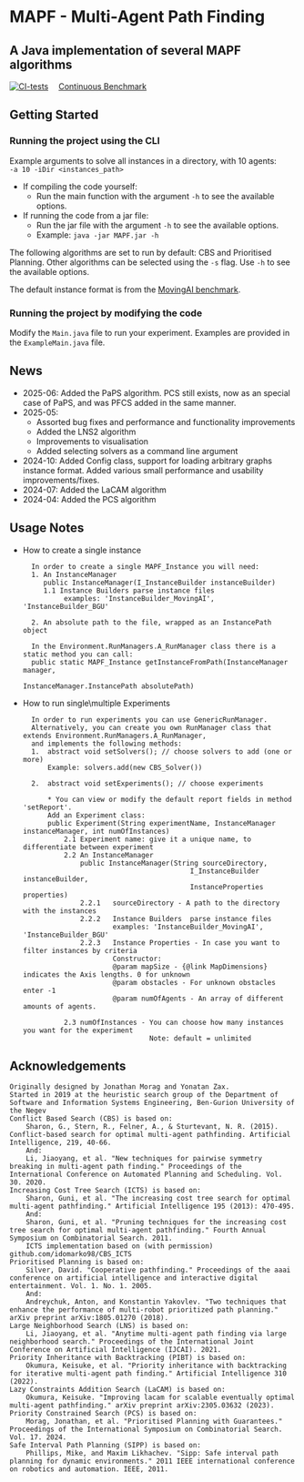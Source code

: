 # MAPF - Multi-Agent Path Finding
## A Java implementation of several MAPF algorithms

[![CI-tests](https://github.com/J-morag/MAPF/actions/workflows/CI-tests.yml/badge.svg)](https://github.com/J-morag/MAPF/actions/workflows/CI-tests.yml)
&emsp;[Continuous Benchmark](https://j-morag.github.io/MAPF/dev/bench/master/)

## Getting Started
### Running the project using the CLI

Example arguments to solve all instances in a directory, with 10 agents:<br>
`-a 10 -iDir <instances_path>`


* If compiling the code yourself:
  * Run the main function with the argument `-h` to see the available options.
* If running the code from a jar file:
  * Run the jar file with the argument `-h` to see the available options.
  * Example: `java -jar MAPF.jar -h`


The following algorithms are set to run by default: CBS and Prioritised Planning. 
Other algorithms can be selected using the `-s` flag. Use `-h` to see the available options.

The default instance format is from the [MovingAI benchmark](https://movingai.com/benchmarks/mapf/index.html).

### Running the project by modifying the code

Modify the `Main.java` file to run your experiment. Examples are provided in the `ExampleMain.java` file.

## News
* 2025-06: Added the PaPS algorithm. PCS still exists, now as an special case of PaPS, and was PFCS added in the same manner.
* 2025-05: 
  * Assorted bug fixes and performance and functionality improvements
  * Added the LNS2 algorithm
  * Improvements to visualisation
  * Added selecting solvers as a command line argument
* 2024-10: Added Config class, support for loading arbitrary graphs instance format. Added various small performance and usability improvements/fixes.
* 2024-07: Added the LaCAM algorithm
* 2024-04: Added the PCS algorithm
  
## Usage Notes

* How to create a single instance
    
        In order to create a single MAPF_Instance you will need:
        1. An InstanceManager
           public InstanceManager(I_InstanceBuilder instanceBuilder)
           1.1 Instance Builders parse instance files
                examples: 'InstanceBuilder_MovingAI', 'InstanceBuilder_BGU'
  
        2. An absolute path to the file, wrapped as an InstancePath object
        
        In the Environment.RunManagers.A_RunManager class there is a static method you can call:
        public static MAPF_Instance getInstanceFromPath(InstanceManager manager, 
                                                        InstanceManager.InstancePath absolutePath)
                                                        
* How to run single\multiple Experiments
        
        In order to run experiments you can use GenericRunManager.
        Alternatively, you can create you own RunManager class that extends Environment.RunManagers.A_RunManager, 
        and implements the following methods:
        1.  abstract void setSolvers(); // choose solvers to add (one or more)
            Example: solvers.add(new CBS_Solver())
            
        2.  abstract void setExperiments(); // choose experiments
            
            * You can view or modify the default report fields in method 'setReport'. 
            Add an Experiment class:
            public Experiment(String experimentName, InstanceManager instanceManager, int numOfInstances)
                2.1 Experiment name: give it a unique name, to differentiate between experiment
                2.2 An InstanceManager       
                    public InstanceManager(String sourceDirectory,
                                               I_InstanceBuilder instanceBuilder,
                                               InstanceProperties properties)
                    2.2.1   sourceDirectory - A path to the directory with the instances
                    2.2.2   Instance Builders  parse instance files
                            examples: 'InstanceBuilder_MovingAI', 'InstanceBuilder_BGU'
                    2.2.3   Instance Properties - In case you want to filter instances by criteria
                            Constructor:
                            @param mapSize - {@link MapDimensions} indicates the Axis lengths. 0 for unknown
                            @param obstacles - For unknown obstacles enter -1
                            @param numOfAgents - An array of different amounts of agents. 
            
                2.3 numOfInstances - You can choose how many instances you want for the experiment
                                     Note: default = unlimited

## Acknowledgements 
    Originally designed by Jonathan Morag and Yonatan Zax.
    Started in 2019 at the heuristic search group of the Department of Software and Information Systems Engineering, Ben-Gurion University of the Negev
    Conflict Based Search (CBS) is based on:
        Sharon, G., Stern, R., Felner, A., & Sturtevant, N. R. (2015). Conflict-based search for optimal multi-agent pathfinding. Artificial Intelligence, 219, 40-66.
        And:
        Li, Jiaoyang, et al. "New techniques for pairwise symmetry breaking in multi-agent path finding." Proceedings of the International Conference on Automated Planning and Scheduling. Vol. 30. 2020.
    Increasing Cost Tree Search (ICTS) is based on:
        Sharon, Guni, et al. "The increasing cost tree search for optimal multi-agent pathfinding." Artificial Intelligence 195 (2013): 470-495.
        And:
        Sharon, Guni, et al. "Pruning techniques for the increasing cost tree search for optimal multi-agent pathfinding." Fourth Annual Symposium on Combinatorial Search. 2011.
        ICTS implementation based on (with permission) github.com/idomarko98/CBS_ICTS
    Prioritised Planning is based on: 
        Silver, David. "Cooperative pathfinding." Proceedings of the aaai conference on artificial intelligence and interactive digital entertainment. Vol. 1. No. 1. 2005.
        And:
        Andreychuk, Anton, and Konstantin Yakovlev. "Two techniques that enhance the performance of multi-robot prioritized path planning." arXiv preprint arXiv:1805.01270 (2018).
    Large Neighborhood Search (LNS) is based on:
        Li, Jiaoyang, et al. "Anytime multi-agent path finding via large neighborhood search." Proceedings of the International Joint Conference on Artificial Intelligence (IJCAI). 2021.
    Priority Inheritance with Backtracking (PIBT) is based on:
        Okumura, Keisuke, et al. "Priority inheritance with backtracking for iterative multi-agent path finding." Artificial Intelligence 310 (2022).
    Lazy Constraints Addition Search (LaCAM) is based on:
        Okumura, Keisuke. "Improving lacam for scalable eventually optimal multi-agent pathfinding." arXiv preprint arXiv:2305.03632 (2023).
    Priority Constrained Search (PCS) is based on:
        Morag, Jonathan, et al. "Prioritised Planning with Guarantees." Proceedings of the International Symposium on Combinatorial Search. Vol. 17. 2024.
    Safe Interval Path Planning (SIPP) is based on:
        Phillips, Mike, and Maxim Likhachev. "Sipp: Safe interval path planning for dynamic environments." 2011 IEEE international conference on robotics and automation. IEEE, 2011.

